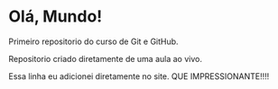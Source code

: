 # Olá, Mundo!

Primeiro repositorio do curso de Git e GitHub.

Repositorio criado diretamente de uma aula ao vivo.

Essa linha eu adicionei diretamente no site. QUE IMPRESSIONANTE!!!!
